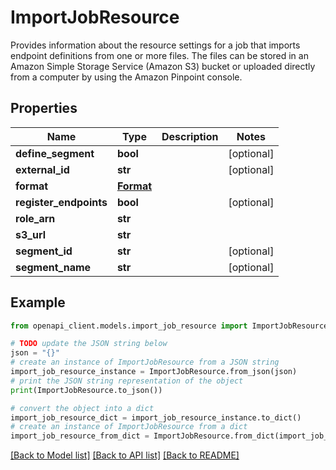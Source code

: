 # ImportJobResource

Provides information about the resource settings for a job that imports endpoint definitions from one or more files. The files can be stored in an Amazon Simple Storage Service (Amazon S3) bucket or uploaded directly from a computer by using the Amazon Pinpoint console.

## Properties

Name | Type | Description | Notes
------------ | ------------- | ------------- | -------------
**define_segment** | **bool** |  | [optional] 
**external_id** | **str** |  | [optional] 
**format** | [**Format**](Format.md) |  | 
**register_endpoints** | **bool** |  | [optional] 
**role_arn** | **str** |  | 
**s3_url** | **str** |  | 
**segment_id** | **str** |  | [optional] 
**segment_name** | **str** |  | [optional] 

## Example

```python
from openapi_client.models.import_job_resource import ImportJobResource

# TODO update the JSON string below
json = "{}"
# create an instance of ImportJobResource from a JSON string
import_job_resource_instance = ImportJobResource.from_json(json)
# print the JSON string representation of the object
print(ImportJobResource.to_json())

# convert the object into a dict
import_job_resource_dict = import_job_resource_instance.to_dict()
# create an instance of ImportJobResource from a dict
import_job_resource_from_dict = ImportJobResource.from_dict(import_job_resource_dict)
```
[[Back to Model list]](../README.md#documentation-for-models) [[Back to API list]](../README.md#documentation-for-api-endpoints) [[Back to README]](../README.md)



